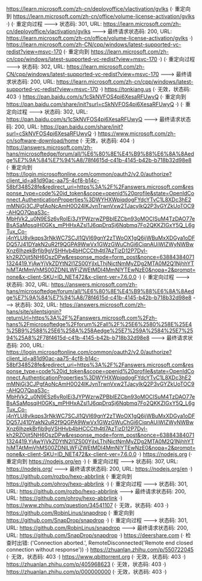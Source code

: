 https://learn.microsoft.com/zh-cn/deployoffice/vlactivation/gvlks (· 重定向到 https://learn.microsoft.com/zh-cn/office/volume-license-activation/gvlks ·)
(· 重定向过程 ---> 状态码: 301, URL: https://learn.microsoft.com/zh-cn/deployoffice/vlactivation/gvlks ---> 最终请求状态码: 200, URL: https://learn.microsoft.com/zh-cn/office/volume-license-activation/gvlks ·)
https://learn.microsoft.com/zh-CN/cpp/windows/latest-supported-vc-redist?view=msvc-170 (· 重定向到 https://learn.microsoft.com/zh-cn/cpp/windows/latest-supported-vc-redist?view=msvc-170 ·)
(· 重定向过程 ---> 状态码: 302, URL: https://learn.microsoft.com/zh-CN/cpp/windows/latest-supported-vc-redist?view=msvc-170 ---> 最终请求状态码: 200, URL: https://learn.microsoft.com/zh-cn/cpp/windows/latest-supported-vc-redist?view=msvc-170 ·)
https://tonkiang.us (· 无效，状态码: 403 ·)
https://pan.baidu.com/s/1cSkNVFOS4pi6XesaRFUwyQ (· 重定向到 https://pan.baidu.com/share/init?surl=cSkNVFOS4pi6XesaRFUwyQ ·)
(· 重定向过程 ---> 状态码: 302, URL: https://pan.baidu.com/s/1cSkNVFOS4pi6XesaRFUwyQ ---> 最终请求状态码: 200, URL: https://pan.baidu.com/share/init?surl=cSkNVFOS4pi6XesaRFUwyQ ·)
https://www.microsoft.com/zh-cn/software-download/home (· 无效，状态码: 404 ·)
https://answers.microsoft.com/zh-hans/microsoftedge/forum/all/%E6%80%8E%E4%B9%88%E6%8A%8Aedge%E7%9A%84%E7%94%A8/78f4615d-c41b-4145-b42b-b718b32d98e8 (· 重定向到 https://login.microsoftonline.com/common/oauth2/v2.0/authorize?client_id=a81d90ac-aa75-4cf8-b14c-58bf348528fe&redirect_uri=https%3A%2F%2Fanswers.microsoft.com&response_type=code%20id_token&scope=openid%20profile&state=OpenIdConnect.AuthenticationProperties%3DWYHXWpiqdogFYdcYTvC1L8XDc3hE2mMNjGj3CJPgfAoNcAmH0O24lKJynTrwnVxw2TJacyIkQ2P3vGYZkUoTOC9-AHQO7QpaS3c-MbHVk2_u0N9ESz6vRoIEi3JYPWzrwZPBbIEZCbn93oMOCISuM4TzDAO77eBsASaMpsqiH0GKs_mPHHxAZsl1J6qpDrqSj6Nqbmq7Fo2QKKZIGxY5Q_L6gTux_Co-j4nYLU8vlkqps3rNkWC7SCJl1QVI69gnY2zTWoOX1gQ6ijWBuMxXDGya1oDFDQ57J41DYakN2uR2f9QGPA9WwVx1GWzGWuChGi6CiqnAUiWIZWyNWBwXnz6lhzekBrfib9gVSHHvb4bHCCCth4tI7AzTizD12P7Dyl-kh2RZOjjt5NH6OszDPw&response_mode=form_post&nonce=638843840711324419.YjAwYjVkZDYtN2I1ZS00YjIxLThjNjctNmMyZDg2MTA0M2Q1NjhhYThjMTAtMmVhMS00ZDNlLWFiZWEtMDI4MmNlYTEwNzE0&nopa=2&prompt=none&x-client-SKU=ID_NET472&x-client-ver=7.6.0.0 ·)
(· 重定向过程 ---> 状态码: 302, URL: https://answers.microsoft.com/zh-hans/microsoftedge/forum/all/%E6%80%8E%E4%B9%88%E6%8A%8Aedge%E7%9A%84%E7%94%A8/78f4615d-c41b-4145-b42b-b718b32d98e8 ---> 状态码: 302, URL: https://answers.microsoft.com/zh-hans/site/silentsignin?returnUrl=https%3A%2F%2Fanswers.microsoft.com%2Fzh-hans%2Fmicrosoftedge%2Fforum%2Fall%2F%25E6%2580%258E%25E4%25B9%2588%25E6%258A%258Aedge%25E7%259A%2584%25E7%2594%25A8%2F78f4615d-c41b-4145-b42b-b718b32d98e8 ---> 最终请求状态码: 200, URL: https://login.microsoftonline.com/common/oauth2/v2.0/authorize?client_id=a81d90ac-aa75-4cf8-b14c-58bf348528fe&redirect_uri=https%3A%2F%2Fanswers.microsoft.com&response_type=code%20id_token&scope=openid%20profile&state=OpenIdConnect.AuthenticationProperties%3DWYHXWpiqdogFYdcYTvC1L8XDc3hE2mMNjGj3CJPgfAoNcAmH0O24lKJynTrwnVxw2TJacyIkQ2P3vGYZkUoTOC9-AHQO7QpaS3c-MbHVk2_u0N9ESz6vRoIEi3JYPWzrwZPBbIEZCbn93oMOCISuM4TzDAO77eBsASaMpsqiH0GKs_mPHHxAZsl1J6qpDrqSj6Nqbmq7Fo2QKKZIGxY5Q_L6gTux_Co-j4nYLU8vlkqps3rNkWC7SCJl1QVI69gnY2zTWoOX1gQ6ijWBuMxXDGya1oDFDQ57J41DYakN2uR2f9QGPA9WwVx1GWzGWuChGi6CiqnAUiWIZWyNWBwXnz6lhzekBrfib9gVSHHvb4bHCCCth4tI7AzTizD12P7Dyl-kh2RZOjjt5NH6OszDPw&response_mode=form_post&nonce=638843840711324419.YjAwYjVkZDYtN2I1ZS00YjIxLThjNjctNmMyZDg2MTA0M2Q1NjhhYThjMTAtMmVhMS00ZDNlLWFiZWEtMDI4MmNlYTEwNzE0&nopa=2&prompt=none&x-client-SKU=ID_NET472&x-client-ver=7.6.0.0 ·)
https://nodejs.org (· 重定向到 https://nodejs.org/en ·)
(· 重定向过程 ---> 状态码: 307, URL: https://nodejs.org/ ---> 最终请求状态码: 200, URL: https://nodejs.org/en ·)
https://github.com/rozbo/hexo-abbrlink (· 重定向到 https://github.com/ohroy/hexo-abbrlink ·)
(· 重定向过程 ---> 状态码: 301, URL: https://github.com/rozbo/hexo-abbrlink ---> 最终请求状态码: 200, URL: https://github.com/ohroy/hexo-abbrlink ·)
https://www.zhihu.com/question/34541107 (· 无效，状态码: 403 ·)
https://github.com/RobinLinus/snapdrop (· 重定向到 https://github.com/SnapDrop/snapdrop ·)
(· 重定向过程 ---> 状态码: 301, URL: https://github.com/RobinLinus/snapdrop ---> 最终请求状态码: 200, URL: https://github.com/SnapDrop/snapdrop ·)
https://deershare.com (· 检查时出错: ('Connection aborted.', RemoteDisconnected('Remote end closed connection without response')) ·)
https://zhuanlan.zhihu.com/p/550722045 (· 无效，状态码: 403 ·)
https://www.qbittorrent.org (· 无效，状态码: 403 ·)
https://zhuanlan.zhihu.com/p/405968623 (· 无效，状态码: 403 ·)
https://zhuanlan.zhihu.com/p/000000000 (· 无效，状态码: 403 ·)
